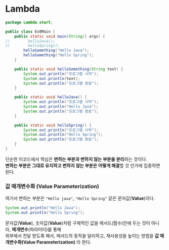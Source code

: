 # Lambda

```java
package Lambda.start;

public class Ex0Main {
    public static void main(String[] args) {
//        helloJava();
//        helloSpring();
        helloSomething("Hello Java");
        helloSomething("Hello Spring");
    }

    public static void helloSomething(String text) {
        System.out.println("프로그램 시작");
        System.out.println(text);
        System.out.println("프로그램 종료");
    }

    public static void helloJava() {
        System.out.println("프로그램 시작");
        System.out.println("Hello Java");
        System.out.println("프로그램 종료");
    }

    public static void helloSpring() {
        System.out.println("프로그램 시작");
        System.out.println("Hello Spring");
        System.out.println("프로그램 종료");
    }
}
```

단순한 이코드에서 핵심은 **변하는 부분과 변하지 않는 부분을 분리**하는 것이다.  
**변하는 부분은 그대로 유지하고 변하지 않는 부분은 어떻게 해결**할 것 인가에 집중하면 된다.  
  
### 값 매개변수화 (Value Parameterization)  
여기서 변하는 부분은 `"Hello java"`, `"Hello Spring"` 같은 문자값(**Value**)이다.  
  
```java
System.out.println("Hello Java");
System.out.println("Hello Spring");
```  
  
문자값(**Value**), 숫자값(**Value**)처럼 구체적인 값을 메서드(함수)안에 두는 것이 아니라, **매개변수**(파라미터)를 통해  
외부에서 전달 받도록 해서, 메서드의 동작을 달리하고, 재사용성을 높이는 방법을 **값 매개변수화(Value Parameterization)** 라 한다.  
  
  

